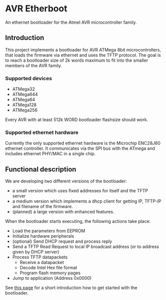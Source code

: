 # AVR Etherboot #

An ethernet bootloader for the Atmel AVR microcontroller family.

## Introduction ##

This project implements a bootloader for AVR ATMega 8bit microcontrollers, that loads the firmware via ethernet and uses the TFTP protocol.
The goal is to reach a bootloader size of 2k words maximum to fit into the smaller members of the AVR family.

### Supported devices ###
  * ATMega32
  * ATMega644
  * ATMega64
  * ATMega128
  * ATMega256

Every AVR with at least 512k WORD bootloader flashsize should work.

### Supported ethernet hardware ###
Currently the only supported ethernet hardware is the Microchip ENC28J60 ethernet controller. It communicates via the SPI bus with the ATmega and includes ethernet PHY/MAC in a single chip.


## Functional description ##
We are developing two different versions of the bootloader:
  * a small version which uses fixed addresses for itself and the TFTP server
  * a medium version which implements a dhcp client for getting IP, TFTP-IP and filename of the firmware.
  * (planned) a large version with enhanced features.

When the bootloader starts executing, the following actions take place:
  * Load the parameters from EEPROM
  * Initialize hardware peripherals
  * (optional) Send DHCP request and process reply
  * Send a TFTP Read Request to local IP broadcast address (or to address given by DHCP server)
  * Process TFTP datapackets
    * Receive a datapacket
    * Decode Intel Hex file format
    * Program flash memory pages
  * Jump to application (Address 0x0000)

See [this page](GettingStarted.md) for a short introduction how to get started with the bootloader.
